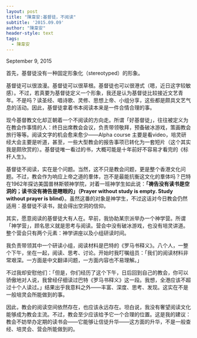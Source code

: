 ```yaml
---
layout: post
title: "陳韋安:基督徒，不阅读"
subtitle: '2015.09.09'
author: "陳韋安"
header-style: text
tags:
  - 陳韋安
---
```

September 9, 2015 

首先，基督徒没有一种固定形象化（stereotyped）的形象。

基督徒可以很浪漫。基督徒可以很草根。基督徒也可以很港式（嗯，近日这字较敏感）。不过，若真要为基督徒定义一个形象，我还是认为基督徒比较接近文艺青年。不是吗？读圣经、唱诗歌、灵修、思想上帝、小组分享，这些都是颇具文艺气息的活动。因此，基督徒拿着书本阅读本来是一件合情合理的事。

现今基督教文化却正朝着一个不阅读的方向走。所谓「好基督徒」，往往被定义为在教会作事情的人：终日出席教会会议，负责带领敬拜，预备破冰游戏，策画教会旅行等等。阅读文字的机会愈来愈少——Alpha course 主要是看video，培灵研经大会主要是听道，甚至，一些大型教会的报告事项已转化为一套短片（这个其实我是颇欣赏的）。基督徒唯一看过的书，大概可能是十年前好不容易才看完的《标杆人生》。

基督徒不阅读，实在是个问题。当然，这不只是教会问题，更是整个香港文化问题。不过，教会作为响应上帝之道的羣体，岂不是最能抗衡这文化的羣体吗？巴特在1962年探访美国普林斯顿神学院，对着一班神学生如此说：__「祷告没有读书是空洞的；读书没有祷告是瞎眼的」（Prayer without study is empty. Study without prayer is blind）__。虽然这番的对象是神学生，不过这话对今日教会仍然适用：基督徒不读书，就会得出空洞的信仰。

其实，愿意阅读的基督徒大有人在。早前，我协助某宗派举办一个神学营。所谓「神学营」，顾名思义就是思考与阅读。营会中没有破冰游戏，也没有培灵讲道。整个营会只有两个元素：神学讲座以及小组研读时间。

我负责带领其中一个研读小组，阅读材料是巴特的《罗马书释义》。八个人，一整个下午，坐在一起，阅读、思考、讨论。开始时我叮嘱组员：「我们的阅读材料非常艰深。一方面是中文翻译问题，一方面内容也不易理解。」

不过我却安慰他们：「但是，你们经历了这个下午，日后回到自己的教会，你可以骄傲地对人说，我曾经仔细读过巴特《罗马书释义》这一段。我想，全港应该不超过十个人读过。」结果出乎我意料之外——丰富、深度、思考、发现。这实在不是一般培灵会所能做到的事。

因此，教会的阅读空间依然存在，也应该永远存在。坦白说，我没有奢望阅读文化能够成为教会主流。不过，教会至少应该给予它一个合理的位置。这是我的建议：教会不妨举办定期的读书会——它能够让信徒升华——这方面的升华，不是一般查经、培灵会、营会所能做到的。

